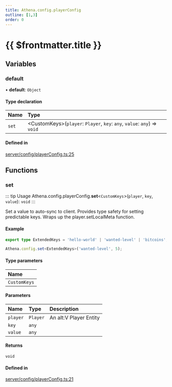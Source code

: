 ```yaml
---
title: Athena.config.playerConfig
outline: [1,3]
order: 0
---
```


# {{ $frontmatter.title }}


## Variables

### default

• **default**: `Object`

#### Type declaration

| Name | Type |
| :------ | :------ |
| `set` | <CustomKeys\>(`player`: `Player`, `key`: `any`, `value`: `any`) => `void` |

#### Defined in

[server/config/playerConfig.ts:25](https://github.com/Stuyk/altv-athena/blob/8499342/src/core/server/config/playerConfig.ts#L25)

## Functions

### set

::: tip Usage
Athena.config.playerConfig.**set**<`CustomKeys`\>(`player`, `key`, `value`): `void`
:::

Set a value to auto-sync to client.
Provides type safety for setting predictable keys.
Wraps up the player.setLocalMeta function.

#### Example
```ts
export type ExtendedKeys = 'hello-world' | 'wanted-level' | 'bitcoins';

Athena.config.set<ExtendedKeys>('wanted-level', 5);
```

#### Type parameters

| Name |
| :------ |
| `CustomKeys` |

#### Parameters

| Name | Type | Description |
| :------ | :------ | :------ |
| `player` | `Player` | An alt:V Player Entity |
| `key` | `any` |  |
| `value` | `any` |  |

#### Returns

`void`

#### Defined in

[server/config/playerConfig.ts:21](https://github.com/Stuyk/altv-athena/blob/8499342/src/core/server/config/playerConfig.ts#L21)
